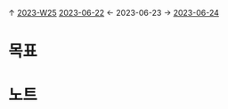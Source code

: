 
↑ [2023-W25](2023-W25.md)
[2023-06-22](2023-06-22.md) ← 2023-06-23 → [2023-06-24](2023-06-24.md)


# 목표



# 노트




